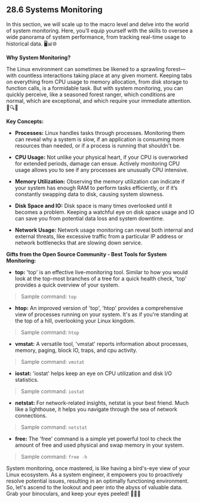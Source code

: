 ## 28.6 Systems Monitoring

In this section, we will scale up to the macro level and delve into the world of system monitoring. Here, you’ll equip yourself with the skills to oversee a wide panorama of system performance, from tracking real-time usage to historical data. 🖥️📊🌐

**Why System Monitoring?**

The Linux environment can sometimes be likened to a sprawling forest—with countless interactions taking place at any given moment. Keeping tabs on everything from CPU usage to memory allocation, from disk storage to function calls, is a formidable task. But with system monitoring, you can quickly perceive, like a seasoned forest ranger, which conditions are normal, which are exceptional, and which require your immediate attention.🌲🔍⏰

**Key Concepts:**

- **Processes:** Linux handles tasks through processes. Monitoring them can reveal why a system is slow, if an application is consuming more resources than needed, or if a process is running that shouldn't be.

- **CPU Usage:** Not unlike your physical heart, if your CPU is overworked for extended periods, damage can ensue. Actively monitoring CPU usage allows you to see if any processes are unusually CPU intensive.

- **Memory Utilization:** Observing the memory utilization can indicate if your system has enough RAM to perform tasks efficiently, or if it’s constantly swapping data to disk, causing system slowness. 

- **Disk Space and IO:** Disk space is many times overlooked until it becomes a problem. Keeping a watchful eye on disk space usage and IO can save you from potential data loss and system downtime.

- **Network Usage:** Network usage monitoring can reveal both internal and external threats, like excessive traffic from a particular IP address or network bottlenecks that are slowing down service.

**Gifts from the Open Source Community - Best Tools for System Monitoring:**

- **top:** 'top' is an effective live-monitoring tool. Similar to how you would look at the top-most branches of a tree for a quick health check, 'top' provides a quick overview of your system.

> Sample command: `top`

- **htop:** An improved version of 'top', 'htop' provides a comprehensive view of processes running on your system. It's as if you're standing at the top of a hill, overlooking your Linux kingdom.

> Sample command: `htop`

- **vmstat:** A versatile tool, 'vmstat' reports information about processes, memory, paging, block IO, traps, and cpu activity.  

> Sample command: `vmstat`

- **iostat:** 'iostat' helps keep an eye on CPU utilization and disk I/O statistics.

> Sample command: `iostat`

- **netstat:** For network-related insights, netstat is your best friend. Much like a lighthouse, it helps you navigate through the sea of network connections.

> Sample command: `netstat`

- **free:** The 'free' command is a simple yet powerful tool to check the amount of free and used physical and swap memory in your system.

> Sample command: `free -h`

System monitoring, once mastered, is like having a bird's-eye view of your Linux ecosystem. As a system engineer, it empowers you to proactively resolve potential issues, resulting in an optimally functioning environment. So, let's ascend to the lookout and peer into the abyss of valuable data. Grab your binoculars, and keep your eyes peeled! 🗻🦅🔭